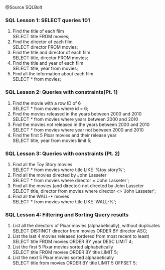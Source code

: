 @Source SQLBolt

### SQL Lesson 1: SELECT queries 101
1. Find the title of each film<br>
   SELECT title FROM movies;
2. Find the director of each film<br>
   SELECT director FROM movies;
3. Find the title and director of each film<br>
   SELECT title, director FROM movies;
4. Find the title and year of each film<br>
   SELECT title, year from movies;
5. Find all the information about each film<br>
   SELECT * from movies;

### SQL Lesson 2: Queries with constraints(Pt. 1)
1. Find the movie with a row ID of 6<br>
   SELECT * from movies where id = 6;
2. Find the movies released in the years between 2000 and 2010<br>
   SELECT * from movies where years between 2000 and 2010
3. Find the movies not released in the years between 2000 and 2010<br>
   SELECT * from movies where year not between 2000 and 2010
4. Find the first 5 Pixar movies and their release year <br>
    SELECT title, year from movies limit 5;

### SQL Lesson 3: Queries with constraints (Pt. 2)
1. Find all the Toy Story movies <br>
    SELECT * from movies where title LIKE '%toy story%';
2. Find all the movies directed by John Lasseter<br>
    SELECT * from movies where director = 'John Lasseter';
3. Find all the movies (and director) not directed by John Lasseter<br>
    SELECT title, director from movies where director <> 'John Lasseter';
4. Find all the WALL-* movies<br>
    SELECT * from movies where title LIKE 'WALL-%';

### SQL Lesson 4: Filtering and Sorting Query results
1. List all the directors of Pixar movies (alphabetically), without duplicates<br>
    SELECT DISTINCT director from movies ORDER BY director ASC;
2. List the last 4 movies released (ordered from most recent to least)<br>
    SELECT title FROM movies ORDER BY year DESC LIMIT 4;
3. List the first 5 Pixar movies sorted alphabetically<br>
    SELECT title FROM movies ORDER BY title LIMIT 5;
4. List the next 5 Pixar movies sorted alphabetically<br>
    SELECT title from movies ORDER BY title LIMIT 5 OFFSET 5;
    




































  
